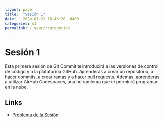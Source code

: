 ```yaml
---
layout: page
title:  "Sesión 1"
date:   2024-07-21 18:43:20 -0400
categories: s1
permalink: /:year/:categories
---
```


# Sesión 1
Esta primera sesión de Git Commit te introducirá a las versiones de control de código y a la plataforma GitHub. Aprenderás a crear un repositorio, a hacer commits, a crear ramas y a hacer pull requests. Además, aprenderás a utilizar GitHub Codespaces, una herramienta que te permitirá programar en la nube.

## Links
* [Problema de la Sesión](/2024/s1/conservation)